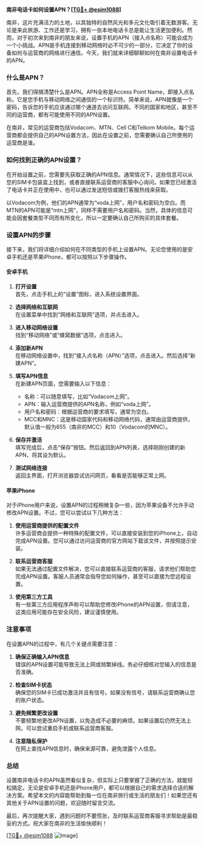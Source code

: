**南非电话卡如何设置APN？[[TG💪+ @esim1088](https://t.me/s/esim1088)]**

南非，这片充满活力的土地，以其独特的自然风光和多元文化吸引着无数游客。无论是来此旅游、工作还是学习，拥有一张本地电话卡总是能让生活更加便利。然而，对于初次来到南非的朋友来说，设置手机的APN（接入点名称）可能会成为一个小挑战。APN是手机连接到移动网络时必不可少的一部分，它决定了你的设备如何与运营商的网络进行通信。今天，我们就来详细聊聊如何在南非设置电话卡的APN。

### 什么是APN？

首先，我们得搞清楚什么是APN。APN全称是Access Point Name，即接入点名称。它是您手机与移动网络之间通信的一个标识符。简单来说，APN就像是一个密码，告诉您的手机应该通过哪个通道去访问互联网。不同的国家和地区，甚至不同的运营商，都有可能使用不同的APN设置。

在南非，常见的运营商包括Vodacom、MTN、Cell C和Telkom Mobile。每个运营商都会提供自己的APN设置方法，因此在设置之前，您需要确认自己所使用的运营商是谁。

### 如何找到正确的APN设置？

在开始设置之前，您需要先获取正确的APN信息。通常情况下，这些信息可以从您的SIM卡包装盒上找到，或者直接联系运营商的客服中心询问。如果您已经激活了电话卡并正在使用中，也可以通过发送短信或拨打客服热线来获取。

以Vodacom为例，他们的APN通常为“voda上网”，用户名和密码为空白。而MTN的APN可能是“mtn上网”，同样不需要用户名和密码。当然，具体的信息可能会因套餐类型不同而有所变化，所以一定要确认自己所购买的具体套餐。

### 设置APN的步骤

接下来，我们将详细介绍如何在不同类型的手机上设置APN。无论您使用的是安卓手机还是苹果iPhone，都可以按照以下步骤操作。

#### 安卓手机

1. **打开设置**  
   首先，点击手机上的“设置”图标，进入系统设置界面。

2. **选择网络和互联网**  
   在设置菜单中找到“网络和互联网”选项，并点击进入。

3. **进入移动网络设置**  
   找到“移动网络”或“蜂窝数据”选项，点击进入。

4. **添加新APN**  
   在移动网络设置中，找到“接入点名称（APN）”选项，点击进入。然后选择“新建APN”。

5. **填写APN信息**  
   在新建APN页面，您需要输入以下信息：
   - 名称：可以随意填写，比如“Vodacom上网”。
   - APN：输入运营商提供的APN名称，例如“voda上网”。
   - 用户名和密码：根据运营商的要求填写，通常为空白。
   - MCC和MNC：这是移动国家代码和移动网络代码，通常由运营商提供，默认值一般为655（南非的MCC）和10（Vodacom的MNC）。

6. **保存并激活**  
   填写完成后，点击“保存”按钮。然后返回到APN列表，选择刚刚创建的新APN，将其设为默认。

7. **测试网络连接**  
   返回主界面，打开浏览器尝试访问网页，看看是否能够正常上网。

#### 苹果iPhone

对于iPhone用户来说，设置APN的过程稍微复杂一些，因为苹果设备不允许手动修改APN设置。不过，您可以尝试以下几种方法：

1. **使用运营商提供的配置文件**  
   许多运营商会提供一种特殊的配置文件，可以直接安装到您的iPhone上，自动完成APN设置。您可以通过访问运营商的官方网站下载该文件，并按照提示安装。

2. **联系运营商客服**  
   如果无法通过配置文件解决，您可以直接联系运营商的客服，请求他们帮助您完成APN设置。客服人员通常会指导您如何操作，甚至可以直接为您远程设置。

3. **使用第三方工具**  
   有一些第三方应用程序声称可以帮助您修改iPhone的APN设置，但请注意，这类应用可能存在安全风险，建议谨慎使用。

### 注意事项

在设置APN的过程中，有几个关键点需要注意：

1. **确保正确输入APN信息**  
   错误的APN设置可能导致无法上网或频繁掉线。务必仔细核对您输入的信息是否准确。

2. **检查SIM卡状态**  
   确保您的SIM卡已成功激活并且有信号。如果没有信号，请联系运营商确认您的账户状态。

3. **避免频繁更改设置**  
   不要频繁地更改APN设置，以免造成不必要的麻烦。如果设置后仍然无法上网，可以尝试重启手机或联系运营商客服。

4. **注意隐私保护**  
   在网上查找APN信息时，确保来源可靠，避免泄露个人信息。

### 总结

设置南非电话卡的APN虽然看似复杂，但实际上只要掌握了正确的方法，就能轻松搞定。无论是安卓手机还是iPhone用户，都可以根据自己的需求选择合适的解决方案。希望本文的内容能帮助到每一位在南非旅行或生活的朋友们！如果您还有其他关于APN设置的问题，欢迎随时留言交流。

最后，再次提醒大家，遇到问题时不要慌张，及时联系运营商客服寻求帮助是最稳妥的方式。祝大家在南非的生活愉快顺利！

[[TG💪+ @esim1088](https://t.me/s/esim1088) ![Image](https://i.postimg.cc/4NQfJmqS/Snipaste-2025-05-13-00-14-12.png)]